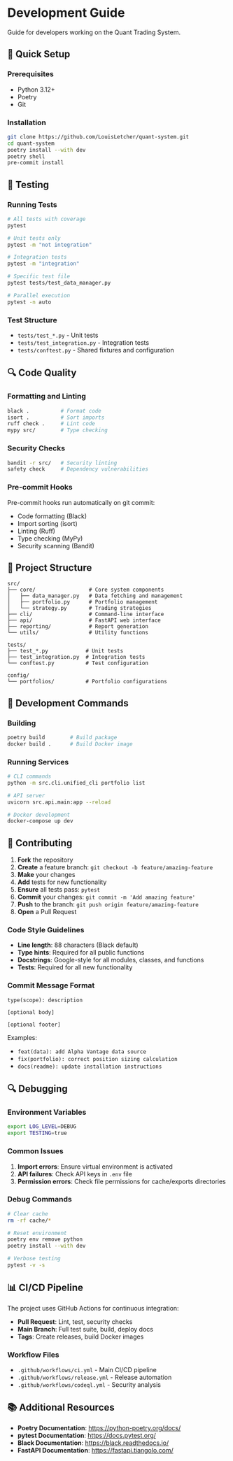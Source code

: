 # Development Guide

Guide for developers working on the Quant Trading System.

## 🚀 Quick Setup

### Prerequisites
- Python 3.12+
- Poetry
- Git

### Installation
```bash
git clone https://github.com/LouisLetcher/quant-system.git
cd quant-system
poetry install --with dev
poetry shell
pre-commit install
```

## 🧪 Testing

### Running Tests
```bash
# All tests with coverage
pytest

# Unit tests only
pytest -m "not integration"

# Integration tests
pytest -m "integration"

# Specific test file
pytest tests/test_data_manager.py

# Parallel execution
pytest -n auto
```

### Test Structure
- `tests/test_*.py` - Unit tests
- `tests/test_integration.py` - Integration tests
- `tests/conftest.py` - Shared fixtures and configuration

## 🔍 Code Quality

### Formatting and Linting
```bash
black .          # Format code
isort .          # Sort imports
ruff check .     # Lint code
mypy src/        # Type checking
```

### Security Checks
```bash
bandit -r src/   # Security linting
safety check     # Dependency vulnerabilities
```

### Pre-commit Hooks
Pre-commit hooks run automatically on git commit:
- Code formatting (Black)
- Import sorting (isort)
- Linting (Ruff)
- Type checking (MyPy)
- Security scanning (Bandit)

## 📁 Project Structure

```
src/
├── core/                 # Core system components
│   ├── data_manager.py   # Data fetching and management
│   ├── portfolio.py      # Portfolio management
│   └── strategy.py       # Trading strategies
├── cli/                  # Command-line interface
├── api/                  # FastAPI web interface
├── reporting/            # Report generation
└── utils/                # Utility functions

tests/
├── test_*.py            # Unit tests
├── test_integration.py  # Integration tests
└── conftest.py          # Test configuration

config/
└── portfolios/          # Portfolio configurations
```

## 🔧 Development Commands

### Building
```bash
poetry build        # Build package
docker build .      # Build Docker image
```

### Running Services
```bash
# CLI commands
python -m src.cli.unified_cli portfolio list

# API server
uvicorn src.api.main:app --reload

# Docker development
docker-compose up dev
```

## 📝 Contributing

1. **Fork** the repository
2. **Create** a feature branch: `git checkout -b feature/amazing-feature`
3. **Make** your changes
4. **Add** tests for new functionality
5. **Ensure** all tests pass: `pytest`
6. **Commit** your changes: `git commit -m 'Add amazing feature'`
7. **Push** to the branch: `git push origin feature/amazing-feature`
8. **Open** a Pull Request

### Code Style Guidelines
- **Line length**: 88 characters (Black default)
- **Type hints**: Required for all public functions
- **Docstrings**: Google-style for all modules, classes, and functions
- **Tests**: Required for all new functionality

### Commit Message Format
```
type(scope): description

[optional body]

[optional footer]
```

Examples:
- `feat(data): add Alpha Vantage data source`
- `fix(portfolio): correct position sizing calculation`
- `docs(readme): update installation instructions`

## 🔍 Debugging

### Environment Variables
```bash
export LOG_LEVEL=DEBUG
export TESTING=true
```

### Common Issues
1. **Import errors**: Ensure virtual environment is activated
2. **API failures**: Check API keys in `.env` file
3. **Permission errors**: Check file permissions for cache/exports directories

### Debug Commands
```bash
# Clear cache
rm -rf cache/*

# Reset environment
poetry env remove python
poetry install --with dev

# Verbose testing
pytest -v -s
```

## 📊 CI/CD Pipeline

The project uses GitHub Actions for continuous integration:

- **Pull Request**: Lint, test, security checks
- **Main Branch**: Full test suite, build, deploy docs
- **Tags**: Create releases, build Docker images

### Workflow Files
- `.github/workflows/ci.yml` - Main CI/CD pipeline
- `.github/workflows/release.yml` - Release automation
- `.github/workflows/codeql.yml` - Security analysis

## 📚 Additional Resources

- **Poetry Documentation**: https://python-poetry.org/docs/
- **pytest Documentation**: https://docs.pytest.org/
- **Black Documentation**: https://black.readthedocs.io/
- **FastAPI Documentation**: https://fastapi.tiangolo.com/
